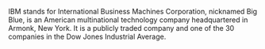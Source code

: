 IBM stands for International Business Machines Corporation, nicknamed Big Blue, is an American multinational technology company headquartered in Armonk, New York.
It is a publicly traded company and one of the 30 companies in the Dow Jones Industrial Average.
